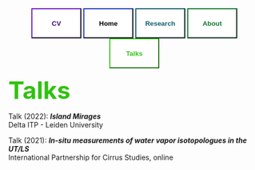 

<div class="topnav" align=center>
  <a href="https://carlykleinstern.github.io/KleinStern_CV_publish.pdf">
    <button style="height:60px;width:100px;color:#3b0c6e; font-weight:bold; border-color:#3b0c6e; background-color:White">CV</button></a>
  <a href="https://carlykleinstern.github.io">
    <button style="height:60px;width:100px;color:##0e1f6b; font-weight:bold; border-color:#0e1f6b; background-color:White">Home</button></a>
  <a href="https://carlykleinstern.github.io/projects.html">
    <button style="height:60px;width:100px;color:#0f5f6b; font-weight:bold; border-color:#0f5f6b; background-color:White">Research</button></a>
  <a href="https://carlykleinstern.github.io/aboutme.html">
    <button style="height:60px;width:100px;color: #0d782d; font-weight:bold; border-color: #0d782d; background-color:White">About</button></a>
  <a href="https://carlykleinstern.github.io/talks.html">
    <button style="height:60px;width:100px;color: #30c210; font-weight:bold; border-color: #30c210; background-color:White">Talks</button></a>
</div>

<span style="color:#30c210"><font size="16"><b>Talks</b></font></span>
<br>

Talk (2022): _**Island Mirages**_
<br>
Delta ITP - Leiden University

Talk (2021): _**In-situ measurements of water vapor isotopologues in the UT/LS**_
<br>
International Partnership for Cirrus Studies, online

